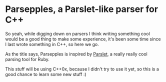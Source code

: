 Parsepples, a Parslet-like parser for C++
=========================================

So yeah, while digging down on parsers I think writing something cool would be a good thing
to make some experience, it's been some time since I last wrote something in C++, so here we go.

As the title says, Parsepples is inspired by [Parslet](http://kschiess.github.com/parslet/),
a really really cool parsing tool for Ruby.

This stuff will be using C++0x, because I didn't try to use it yet, so this is a good chance to
learn some new stuff :)
